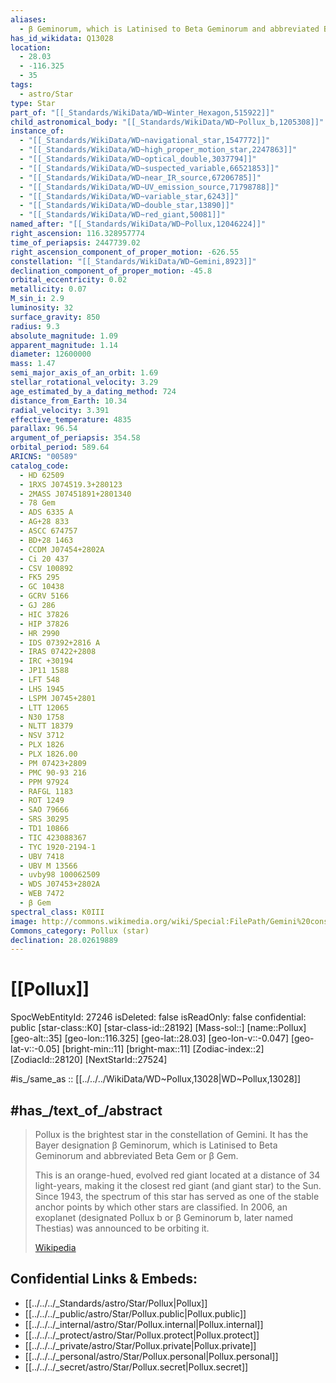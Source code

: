 ```yaml
---
aliases:
  - β Geminorum, which is Latinised to Beta Geminorum and abbreviated Beta Gem or β Gem
has_id_wikidata: Q13028
location:
  - 28.03
  - -116.325
  - 35
tags:
  - astro/Star
type: Star
part_of: "[[_Standards/WikiData/WD~Winter_Hexagon,515922]]"
child_astronomical_body: "[[_Standards/WikiData/WD~Pollux_b,1205308]]"
instance_of:
  - "[[_Standards/WikiData/WD~navigational_star,1547772]]"
  - "[[_Standards/WikiData/WD~high_proper_motion_star,2247863]]"
  - "[[_Standards/WikiData/WD~optical_double,3037794]]"
  - "[[_Standards/WikiData/WD~suspected_variable,66521853]]"
  - "[[_Standards/WikiData/WD~near_IR_source,67206785]]"
  - "[[_Standards/WikiData/WD~UV_emission_source,71798788]]"
  - "[[_Standards/WikiData/WD~variable_star,6243]]"
  - "[[_Standards/WikiData/WD~double_star,13890]]"
  - "[[_Standards/WikiData/WD~red_giant,50081]]"
named_after: "[[_Standards/WikiData/WD~Pollux,12046224]]"
right_ascension: 116.328957774
time_of_periapsis: 2447739.02
right_ascension_component_of_proper_motion: -626.55
constellation: "[[_Standards/WikiData/WD~Gemini,8923]]"
declination_component_of_proper_motion: -45.8
orbital_eccentricity: 0.02
metallicity: 0.07
M_sin_i: 2.9
luminosity: 32
surface_gravity: 850
radius: 9.3
absolute_magnitude: 1.09
apparent_magnitude: 1.14
diameter: 12600000
mass: 1.47
semi_major_axis_of_an_orbit: 1.69
stellar_rotational_velocity: 3.29
age_estimated_by_a_dating_method: 724
distance_from_Earth: 10.34
radial_velocity: 3.391
effective_temperature: 4835
parallax: 96.54
argument_of_periapsis: 354.58
orbital_period: 589.64
ARICNS: "00589"
catalog_code:
  - HD 62509
  - 1RXS J074519.3+280123
  - 2MASS J07451891+2801340
  - 78 Gem
  - ADS 6335 A
  - AG+28 833
  - ASCC 674757
  - BD+28 1463
  - CCDM J07454+2802A
  - Ci 20 437
  - CSV 100892
  - FK5 295
  - GC 10438
  - GCRV 5166
  - GJ 286
  - HIC 37826
  - HIP 37826
  - HR 2990
  - IDS 07392+2816 A
  - IRAS 07422+2808
  - IRC +30194
  - JP11 1588
  - LFT 548
  - LHS 1945
  - LSPM J0745+2801
  - LTT 12065
  - N30 1758
  - NLTT 18379
  - NSV 3712
  - PLX 1826
  - PLX 1826.00
  - PM 07423+2809
  - PMC 90-93 216
  - PPM 97924
  - RAFGL 1183
  - ROT 1249
  - SAO 79666
  - SRS 30295
  - TD1 10866
  - TIC 423088367
  - TYC 1920-2194-1
  - UBV 7418
  - UBV M 13566
  - uvby98 100062509
  - WDS J07453+2802A
  - WEB 7472
  - β Gem
spectral_class: K0III
image: http://commons.wikimedia.org/wiki/Special:FilePath/Gemini%20constellation%20map.png
Commons_category: Pollux (star)
declination: 28.02619889
---
```


# [[Pollux]] 

SpocWebEntityId: 27246
isDeleted: false
isReadOnly: false
confidential: public
[star-class::K0]
[star-class-id::28192]
[Mass-sol::]
[name::Pollux]
[geo-alt::35]
[geo-lon::116.325]
[geo-lat::28.03]
[geo-lon-v::-0.047]
[geo-lat-v::-0.05]
[bright-min::11]
[bright-max::11]
[Zodiac-index::2]
[ZodiacId::28120]
[NextStarId::27524]

#is_/same_as :: [[../../../WikiData/WD~Pollux,13028|WD~Pollux,13028]] 

## #has_/text_of_/abstract 

> Pollux is the brightest star in the constellation of Gemini. 
> It has the Bayer designation β Geminorum, 
> which is Latinised to Beta Geminorum and abbreviated Beta Gem or β Gem. 
> 
> This is an orange-hued, evolved red giant located at a distance of 34 light-years, making it the closest red giant (and giant star) to the Sun. Since 1943, the spectrum of this star has served as one of the stable anchor points by which other stars are classified. In 2006, an exoplanet (designated Pollux b or β Geminorum b, later named Thestias) was announced to be orbiting it.
>
> [Wikipedia](https://en.wikipedia.org/wiki/Pollux%20(star)) 

## Confidential Links & Embeds: 
- [[../../../_Standards/astro/Star/Pollux|Pollux]] 
- [[../../../_public/astro/Star/Pollux.public|Pollux.public]] 
- [[../../../_internal/astro/Star/Pollux.internal|Pollux.internal]] 
- [[../../../_protect/astro/Star/Pollux.protect|Pollux.protect]] 
- [[../../../_private/astro/Star/Pollux.private|Pollux.private]] 
- [[../../../_personal/astro/Star/Pollux.personal|Pollux.personal]] 
- [[../../../_secret/astro/Star/Pollux.secret|Pollux.secret]] 
